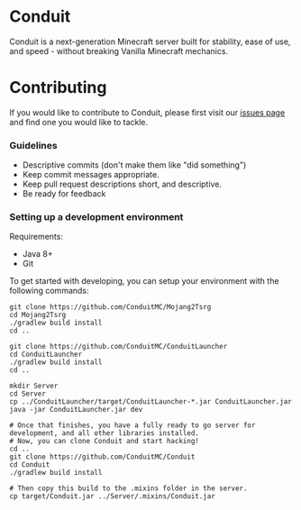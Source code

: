 # Conduit

Conduit is a next-generation Minecraft server built for stability, ease of use, and speed - without breaking Vanilla Minecraft mechanics.

# Contributing

If you would like to contribute to Conduit, please first visit our [issues page](https://github.com/ConduitMC/Conduit/issues) and find one you would like to tackle.

### Guidelines
 - Descriptive commits (don't make them like "did something")
 - Keep commit messages appropriate.
 - Keep pull request descriptions short, and descriptive.
 - Be ready for feedback

### Setting up a development environment

Requirements:

 - Java 8+
 - Git

To get started with developing, you can setup your environment with the following commands:

```
git clone https://github.com/ConduitMC/Mojang2Tsrg
cd Mojang2Tsrg
./gradlew build install
cd ..

git clone https://github.com/ConduitMC/ConduitLauncher
cd ConduitLauncher
./gradlew build install
cd ..

mkdir Server
cd Server
cp ../ConduitLauncher/target/ConduitLauncher-*.jar ConduitLauncher.jar
java -jar ConduitLauncher.jar dev

# Once that finishes, you have a fully ready to go server for development, and all other libraries installed.
# Now, you can clone Conduit and start hacking!
cd ..
git clone https://github.com/ConduitMC/Conduit
cd Conduit
./gradlew build install

# Then copy this build to the .mixins folder in the server.
cp target/Conduit.jar ../Server/.mixins/Conduit.jar
```
